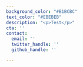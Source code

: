 ```yaml
---
background_color: "#B1BCBC"
text_color: "#EBEBEB"
description: "<p>Test</p>"
cta: ''
contact:
  email: ''
  twitter_handle: ''
  github_handle: ''

---
```

